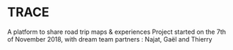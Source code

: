 # TRACE
A platform to share road trip maps &amp; experiences 
Project started on the 7th of November 2018, with dream team partners : Najat, Gaël and Thierry
